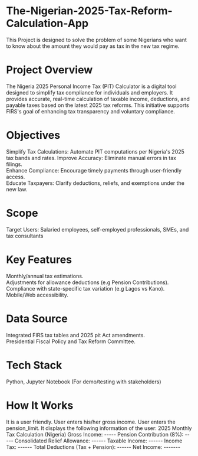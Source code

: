 # The-Nigerian-2025-Tax-Reform-Calculation-App
This Project is designed to solve the problem of some Nigerians who want to know about the amount they would pay as tax in the new tax regime.
# Project Overview
The Nigeria 2025 Personal Income Tax (PIT) Calculator is a digital tool designed to simplify tax compliance for individuals and employers. It provides accurate, real-time calculation of taxable income, deductions, and payable taxes based on the latest 2025 tax reforms. This initiative supports FIRS's goal of enhancing tax transparency and voluntary compliance.
# Objectives
Simplify Tax Calculations: Automate PIT computations per Nigeria's 2025 tax bands and rates.
Improve Accuracy: Eliminate manual errors in tax filings.  
Enhance Compliance: Encourage timely payments through user-friendly access.  
Educate Taxpayers: Clarify deductions, reliefs, and exemptions under the new law.
# Scope
Target Users: Salaried employees, self-employed professionals, SMEs, and tax consultants
# Key Features
Monthly/annual tax estimations.  
Adjustments for allowance deductions (e.g Pension Contributions).  
Compliance with state-specific tax variation (e.g Lagos vs Kano).  
Mobile/Web accessibility.
# Data Source 
Integrated FIRS tax tables and 2025 pit Act amendments.  
Presidential Fiscal Policy and Tax Reform Committee.
# Tech Stack
Python,
Jupyter Notebook (For demo/testing with stakeholders)
# How It Works
It is a user friendly. 
User enters his/her gross income. 
User enters the pension_limit. 
It displays the following information of the user:
2025 Monthly Tax Calculation (Nigeria)
Gross Income: ----- 
Pension Contribution (8%): ----- 
Consolidated Relief Allowance: ------ 
Taxable Income:  ------ 
Income Tax: ------ 
Total Deductions (Tax + Pension): ------ 
Net Income: -------

